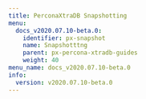 ```yaml
---
title: PerconaXtraDB Snapshotting
menu:
  docs_v2020.07.10-beta.0:
    identifier: px-snapshot
    name: Snapshotttng
    parent: px-percona-xtradb-guides
    weight: 40
menu_name: docs_v2020.07.10-beta.0
info:
  version: v2020.07.10-beta.0
---
```



